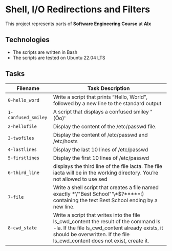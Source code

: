 # Shell, I/O Redirections and Filters

This project represents parts of **Software Engineering Course** at **Alx**

## Technologies 
* The scripts are written in Bash
* The scripts are tested on Ubuntu 22.04 LTS

## Tasks
|Filename | Task Description|
|---------|-----------------|
|`0-hello_word` | Write a script that prints “Hello, World”, followed by a new line to the standard output |
|`1-confused_smiley`|A script that displays a confused smiley "(Ôo)'|
|`2-hellofile`|Display the content of the /etc/passwd file.|
|`3-twofiles`|Display the content of /etc/passwd and /etc/hosts|
|`4-lastlines`|Display the last 10 lines of /etc/passwd|
|`5-firstlines`|Display the first 10 lines of /etc/passwd|
|`6-third_line`|displays the third line of the file iacta. The file iacta will be in the working directory. You’re not allowed to use sed|
|`7-file`|Write a shell script that creates a file named exactly \*\\'"Best School"\'\\*$\?\*\*\*\*\*:) containing the text Best School ending by a new line.|
|`8-cwd_state`|Write a script that writes into the file ls_cwd_content the result of the command ls -la. If the file ls_cwd_content already exists, it should be overwritten. If the file ls_cwd_content does not exist, create it.|
